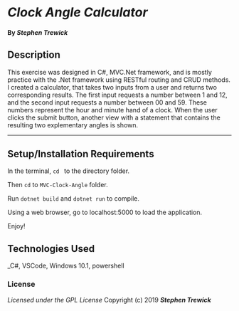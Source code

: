 # _Clock Angle Calculator_

#### By _**Stephen Trewick**_

## Description

This exercise was designed in C#, MVC.Net framework, and is mostly practice with the .Net framework using RESTful routing and CRUD methods. I created a calculator, that takes two inputs from a user and returns two corresponding results. The first input requests a number between 1 and 12, and the second input requests a number between 00 and 59. These numbers represent the hour and minute hand of a clock. When the user clicks the submit button, another view with a statement that contains the resulting two explementary angles is shown.

----------

## Setup/Installation Requirements

In the terminal, `cd ` to the directory folder.

Then `cd` to `MVC-Clock-Angle` folder.

Run `dotnet build` and `dotnet run` to compile.

Using a web browser, go to localhost:5000 to load the application.

Enjoy!

## Technologies Used
_C#, VSCode, Windows 10.1, powershell

### License
*Licensed under the GPL License*
Copyright (c) 2019 **_Stephen Trewick_**